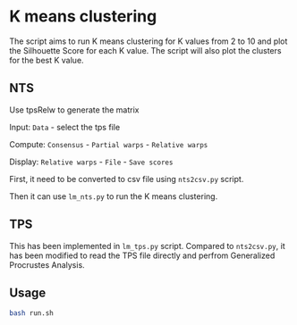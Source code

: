 # K means clustering

The script aims to run K means clustering for K values from 2 to 10 and plot the Silhouette Score for each K value. The script will also plot the clusters for the best K value.

## NTS

Use tpsRelw to generate the matrix

Input: `Data` - select the tps file 

Compute: `Consensus` - `Partial warps` - `Relative warps` 

Display: `Relative warps` - `File` - `Save scores`

First, it need to be converted to csv file using `nts2csv.py` script.

Then it can use `lm_nts.py` to run the K means clustering.

## TPS

This has been implemented in `lm_tps.py` script. Compared to `nts2csv.py`, it has been modified to read the TPS file directly and perfrom Generalized Procrustes Analysis.

## Usage

```bash
bash run.sh
```
